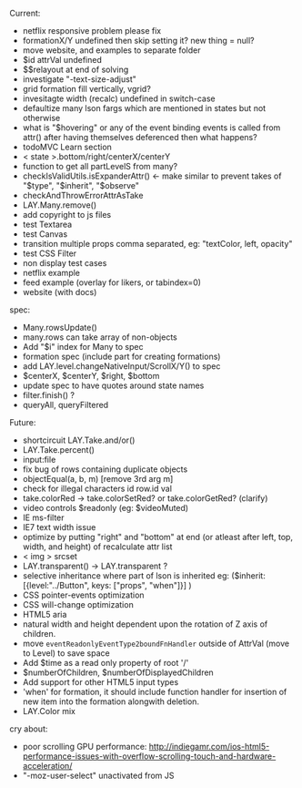 
Current:
  - netflix responsive problem please fix
  - formationX/Y undefined then skip setting it? new thing = null?
  - move website, and examples to separate folder
  - $id attrVal undefined
  - $$relayout at end of solving
  - investigate "-text-size-adjust"
  - grid formation fill vertically, vgrid?
  - invesitagte width (recalc) undefined in switch-case
  - defaultize many lson fargs which are mentioned in states but not otherwise
  - what is "$hovering" or any of the event binding events
    is called from attr() after having themselves deferenced
    then what happens?
  - todoMVC Learn section
  - < state >.bottom/right/centerX/centerY
  - function to get all partLevelS from many?
  - checkIsValidUtils.isExpanderAttr() <- make similar to prevent takes of "$type", "$inherit", "$observe"
  - checkAndThrowErrorAttrAsTake
  - LAY.Many.remove()
  - add copyright to js files
  - test Textarea
  - test Canvas
  - transition multiple props comma separated, eg: "textColor, left, opacity"
  - test CSS Filter
  - non display test cases
  - netflix example
  - feed example (overlay for likers, or tabindex=0)
  - website (with docs)


  spec:
  - Many.rowsUpdate()
  - many.rows can take array of non-objects
  - Add "$i" index for Many to spec
  - formation spec (include part for creating formations)
  - add LAY.level.changeNativeInput/ScrollX/Y() to spec
  - $centerX, $centerY, $right, $bottom
  - update spec to have quotes around state names
  - filter.finish() ?
  - queryAll, queryFiltered

Future:
  - shortcircuit LAY.Take.and/or()
  - LAY.Take.percent()
  - input:file
  - fix bug of rows containing duplicate objects
  - objectEqual(a, b, m) [remove 3rd arg m]
  - check for illegal characters id row.id val
  - take.colorRed -> take.colorSetRed? or take.colorGetRed? (clarify)
  - video controls $readonly (eg: $videoMuted)
  - IE ms-filter
  - IE7 text width issue
  - optimize by putting "right" and "bottom" at end (or atleast after left, top, width, and height) of recalculate attr list
  - < img > srcset
  - LAY.transparent() -> LAY.transparent ?
  - selective inheritance where part of lson is inherited
    eg: ($inherit: [{level:"../Button", keys: ["props", "when"]}] )
  - CSS pointer-events optimization
  - CSS will-change optimization
  - HTML5 aria
  - natural width and height dependent upon the rotation of Z axis of children.
  - move `eventReadonlyEventType2boundFnHandler` outside of AttrVal (move to Level) to save space
  - Add $time as a read only property of root '/'
  - $numberOfChildren, $numberOfDisplayedChildren
  - Add support for other HTML5 input types
  - 'when' for formation, it should include function handler for insertion of new item into the formation alongwith deletion.
  - LAY.Color mix


cry about:
  - poor scrolling GPU performance: http://indiegamr.com/ios-html5-performance-issues-with-overflow-scrolling-touch-and-hardware-acceleration/
  - "-moz-user-select" unactivated from JS
